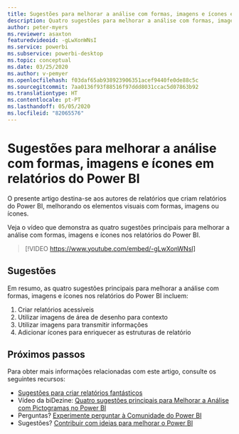 ```yaml
---
title: Sugestões para melhorar a análise com formas, imagens e ícones em relatórios do Power BI
description: Quatro sugestões para melhorar a análise com formas, imagens e ícones nos elementos visuais de relatórios do Power BI, no Power BI Desktop ou no serviço Power BI.
author: peter-myers
ms.reviewer: asaxton
featuredvideoid: -gLwXonWNsI
ms.service: powerbi
ms.subservice: powerbi-desktop
ms.topic: conceptual
ms.date: 03/25/2020
ms.author: v-pemyer
ms.openlocfilehash: f03daf65ab938923906351acef9440fe0de88c5c
ms.sourcegitcommit: 7aa0136f93f88516f97ddd8031ccac5d07863b92
ms.translationtype: HT
ms.contentlocale: pt-PT
ms.lasthandoff: 05/05/2020
ms.locfileid: "82065576"
---
```

# <a name="tips-to-improve-analysis-with-shapes-images-and-icons-in-power-bi-reports"></a>Sugestões para melhorar a análise com formas, imagens e ícones em relatórios do Power BI

O presente artigo destina-se aos autores de relatórios que criam relatórios do Power BI, melhorando os elementos visuais com formas, imagens ou ícones.

Veja o vídeo que demonstra as quatro sugestões principais para melhorar a análise com formas, imagens e ícones nos relatórios do Power BI.

> [!VIDEO https://www.youtube.com/embed/-gLwXonWNsI]

## <a name="tips"></a>Sugestões

Em resumo, as quatro sugestões principais para melhorar a análise com formas, imagens e ícones nos relatórios do Power BI incluem:

1. Criar relatórios acessíveis
1. Utilizar imagens de área de desenho para contexto
1. Utilizar imagens para transmitir informações
1. Adicionar ícones para enriquecer as estruturas de relatório

## <a name="next-steps"></a>Próximos passos

Para obter mais informações relacionadas com este artigo, consulte os seguintes recursos:

- [Sugestões para criar relatórios fantásticos](../desktop-tips-and-tricks-for-creating-reports.md)
- Vídeo da biDezine: [Quatro sugestões principais para Melhorar a Análise com Pictogramas no Power BI](https://www.youtube.com/watch?v=-gLwXonWNsI)
- Perguntas? [Experimente perguntar à Comunidade do Power BI](https://community.powerbi.com/)
- Sugestões? [Contribuir com ideias para melhorar o Power BI](https://ideas.powerbi.com/)

